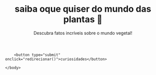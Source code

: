 <html lang="pt-BR">
<head>
  <meta charset="UTF-8">
  <meta name="viewport" content="width=device-width, initial-scale=1.0">
  <title>Curiosidades de Plantas</title>
  <link rel="stylesheet" href="styles.css">
</head>
<body>
  <header>
    <h1> saiba oque quiser do mundo das plantas 🌱</h1>
    <p>Descubra fatos incríveis sobre o mundo vegetal!</p>
  </header>


     
        <button type="submit" onclick="redirecionar()">curiosidades</button>

  <script>

    
        document.getElementById("cadastroForm").addEventListener("submit", function(event) {
            event.preventDefault();
            alert("escolha sucedida!");
            redirecionar();
        });

        function redirecionar() {
            window.location.href = 'Maju.html';
        }
    </script>



     

 
    </body>





    










  











  
</html>
  

